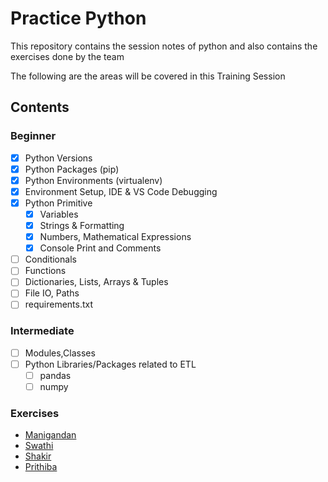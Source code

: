 # Practice Python

This repository contains the session notes of python and also contains the exercises done by the team

The following are the areas will be covered in this Training Session

## Contents 

### Beginner

- [x] Python Versions
- [x] Python Packages (pip)
- [x] Python Environments (virtualenv)
- [x] Environment Setup, IDE & VS Code Debugging
- [x] Python Primitive
	- [x] Variables
	- [x] Strings & Formatting
	- [x] Numbers, Mathematical Expressions
  - [x] Console Print and Comments
- [ ] Conditionals
- [ ] Functions
- [ ] Dictionaries, Lists, Arrays & Tuples
- [ ] File IO, Paths
- [ ] requirements.txt

### Intermediate

- [ ] Modules,Classes
- [ ] Python Libraries/Packages related to ETL
  - [ ] pandas
  - [ ] numpy

### Exercises
- [Manigandan](mani/)
- [Swathi](swathi/)
- [Shakir](shakir/)
- [Prithiba](prithiba/)



